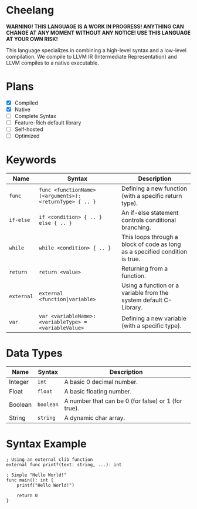 # Cheelang

**WARNING! THIS LANGUAGE IS A WORK IN PROGRESS! ANYTHING CAN CHANGE AT ANY MOMENT WITHOUT ANY NOTICE! USE THIS LANGUAGE AT YOUR OWN RISK!**

This language specializes in combining a high-level syntax and a low-level compilation. We compile to LLVM IR (Intermediate Representation) and LLVM compiles to a native executable.

# Plans

-   [x] Compiled
-   [x] Native
-   [ ] Complete Syntax
-   [ ] Feature-Rich default library
-   [ ] Self-hosted
-   [ ] Optimized

# Keywords

| Name       | Syntax                                                  | Description                                                                  |
| ---------- | ------------------------------------------------------- | ---------------------------------------------------------------------------- |
| `func`     | `func <functionName>(<arguments>): <returnType> { .. }` | Defining a new function (with a specific return type).                       |
| `if-else`  | `if <condition> { .. } else { .. }`                     | An if-else statement controls conditional branching.                         |
| `while`    | `while <condition> { .. }`                              | This loops through a block of code as long as a specified condition is true. |
| `return`   | `return <value>`                                        | Returning from a function.                                                   |
| `external` | `external <function\|variable>`                         | Using a function or a variable from the system default C-Library.            |
| `var`      | `var <variableName>: <variableType> = <variableValue>`  | Defining a new variable (with a specific type).                              |

# Data Types

| Name    | Syntax    | Description                                         |
| ------- | --------- | --------------------------------------------------- |
| Integer | `int`     | A basic 0 decimal number.                           |
| Float   | `float`   | A basic floating number.                            |
| Boolean | `boolean` | A number that can be 0 (for false) or 1 (for true). |
| String  | `string`  | A dynamic char array.                               |

# Syntax Example

```
; Using an external clib function
external func printf(text: string, ...): int

; Simple "Hello World!"
func main(): int {
    printf("Hello World!")

    return 0
}
```
